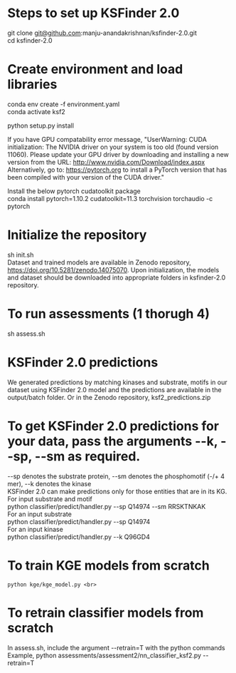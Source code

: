 # Steps to set up KSFinder 2.0
git clone git@github.com:manju-anandakrishnan/ksfinder-2.0.git <br>
cd ksfinder-2.0 <br>

# Create environment and load libraries
conda env create -f environment.yaml <br>
conda activate ksf2 <br>

python setup.py install <br>

If you have GPU compatability error message, "UserWarning: CUDA initialization: The NVIDIA driver on your system is too old (found version 11060). Please update your GPU driver by downloading and installing a new version from the URL: http://www.nvidia.com/Download/index.aspx Alternatively, go to: https://pytorch.org to install a PyTorch version that has been compiled with your version of the CUDA driver." <br>

Install the below pytorch cudatoolkit package <br>
conda install pytorch=1.10.2 cudatoolkit=11.3 torchvision torchaudio -c pytorch <br>

# Initialize the repository
sh init.sh <br>
Dataset and trained models are available in Zenodo repository, https://doi.org/10.5281/zenodo.14075070. Upon initialization, the models and dataset should be downloaded into appropriate folders in ksfinder-2.0 repository.

# To run assessments (1 thorugh 4)
sh assess.sh <br>

# KSFinder 2.0 predictions
We generated predictions by matching kinases and substrate, motifs in our dataset using KSFinder 2.0 model and the predictions are available in the output/batch folder. Or in the Zenodo repository, ksf2_predictions.zip

# To get KSFinder 2.0 predictions for your data, pass the arguments --k, --sp, --sm as required. 
--sp denotes the substrate protein, --sm denotes the phosphomotif (-/+ 4 mer),  --k denotes the kinase <br>
KSFinder 2.0 can make predictions only for those entities that are in its KG. <br>
For input substrate and motif <br>
    python classifier/predict/handler.py --sp Q14974 --sm RRSKTNKAK <br>
For an input substrate <br>
    python classifier/predict/handler.py --sp Q14974 <br>
For an input kinase <br>
    python classifier/predict/handler.py --k Q96GD4 <br>

# To train KGE models from scratch
    python kge/kge_model.py <br>

# To retrain classifier models from scratch
In assess.sh, include the argument --retrain=T with the python commands <br>
Example, python assessments/assessment2/nn_classifier_ksf2.py --retrain=T   <br>
